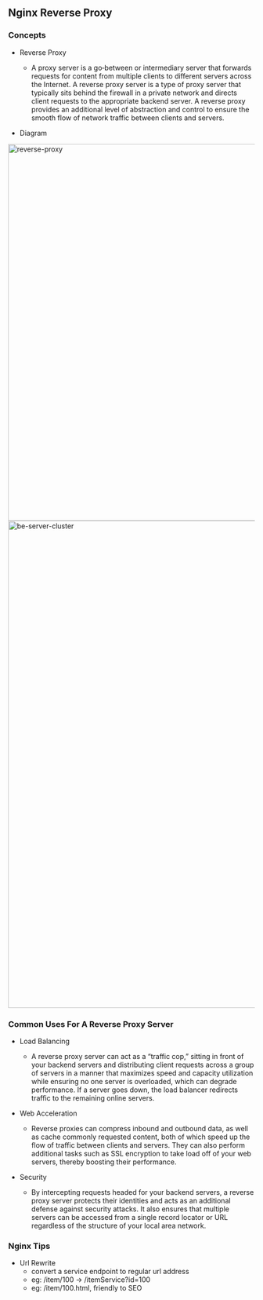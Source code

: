 ## Nginx Reverse Proxy

### Concepts

- Reverse Proxy
  - A proxy server is a go‑between or intermediary server that forwards requests for content from multiple clients to different servers across the Internet. A reverse proxy server is a type of proxy server that typically sits behind the firewall in a private network and directs client requests to the appropriate backend server. A reverse proxy provides an additional level of abstraction and control to ensure the smooth flow of network traffic between clients and servers.
 
- Diagram

<img width="768" alt="reverse-proxy" src="https://github.com/tjcchen/nginx-best-practice/assets/6133656/b3036472-28f6-498c-9598-e7259bfbe986">


<img width="993" alt="be-server-cluster" src="https://github.com/tjcchen/nginx-best-practice/assets/6133656/7adf1a42-45d0-4cb4-9b2d-21949e642980">


### Common Uses For A Reverse Proxy Server

- Load Balancing
  - A reverse proxy server can act as a “traffic cop,” sitting in front of your backend servers and distributing client requests across a group of servers in a manner that maximizes speed and capacity utilization while ensuring no one server is overloaded, which can degrade performance. If a server goes down, the load balancer redirects traffic to the remaining online servers.

- Web Acceleration
  - Reverse proxies can compress inbound and outbound data, as well as cache commonly requested content, both of which speed up the flow of traffic between clients and servers. They can also perform additional tasks such as SSL encryption to take load off of your web servers, thereby boosting their performance.

- Security
  - By intercepting requests headed for your backend servers, a reverse proxy server protects their identities and acts as an additional defense against security attacks. It also ensures that multiple servers can be accessed from a single record locator or URL regardless of the structure of your local area network.

### Nginx Tips

- Url Rewrite
  - convert a service endpoint to regular url address
  - eg: /item/100 -> /itemService?id=100
  - eg: /item/100.html, friendly to SEO


